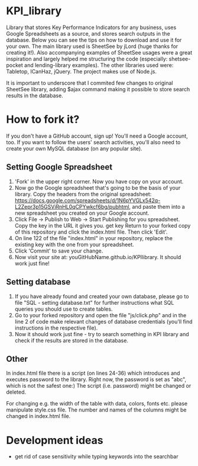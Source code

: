 # KPI_library
Library that stores Key Performance Indicators for any business, uses Google Spreadsheets as a source, and stores search outputs in the database. Below you can see the tips on how to download and use it for your own.
The main library used is SheetSee by jLord (huge thanks for creating it!). Also accompanying examples of SheetSee usages were a great inspiration and largely helped me structuring the code (especially: shetsee-pocket and lending-library examples).  The other libraries used were: Tabletop, ICanHaz, jQuery. The project makes use of Node.js. 

It is important to underscore that I commited few changes to original SheetSee library, adding $ajax command making it possible to store search results in the database.

# How to fork it?

If you don't have a GitHub account, sign up! You'll need a Google account, too. If you want to follow the users' search activities, you'll also need to create your own MySQL database (on any popular site).

## Setting Google Spreadsheet 
1. 'Fork' in the upper right corner. Now you have copy on your account.
2. Now go the Google spreadsheet that's going to be the basis of your library. Copy the headers from the original spreadsheet: https://docs.google.com/spreadsheets/d/1N6pYVGLx542q-L2Zepr3p15GSViRnHL0qCPYwkcf6bg/pubhtml, and paste them into a new spreadsheet you created on your Google account.
3. Click File -> Publish to Web -> Start Publishing for you spreadsheet. Copy the key in the URL it gives you. get key
Return to your forked copy of this repository and click the index.html file. Then click 'Edit'.
4. On line 122 of the file "index.html" in your repository, replace the existing key with the one from your spreadsheet.
5. Click 'Commit' to save your change.
6. Now visit your site at: youGitHubName.github.io/KPIlibrary. It should work just fine!

## Setting database
1. If you have already found and created your own database, please go to file "SQL - setting database.txt" for further instructions what SQL queries you should use to create tables.
2. Go to your forked repository and open the file "js/click.php"  and in the line 2 of code make relevant changes of database credentials (you'll find instructions in the respective file).
3. Now it should work just fine - try to search something in KPI library and check if the results are stored in the database.
 
## Other
In index.html file there is a script (on lines 24-36) which introduces and executes password to the library. Right now, the password is set as "abc", which is not the safest one:) The script (i.e. password) might be changed or deleted. 

For changing e.g. the width of the table with data, colors, fonts etc. please manipulate style.css file.
The number and names of the columns might be changed in index.html file.

# Development ideas
 - get rid of case sensitivity while typing keywords into the searchbar
